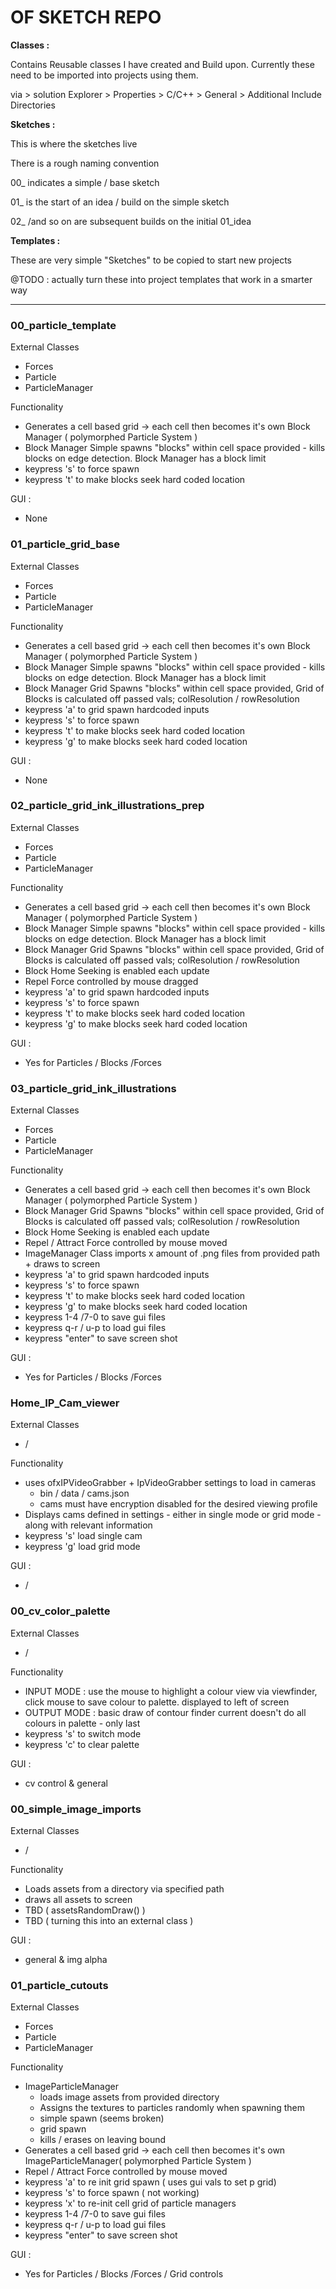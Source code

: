 # OF SKETCH REPO



**Classes :**

Contains Reusable classes I have created and Build upon. Currently these need to be imported into projects using them. 

via > solution Explorer > Properties > C/C++ > General > Additional Include Directories

**Sketches :**

This is where the sketches live 

There is a rough naming convention 

00_ indicates a simple / base sketch 

01_ is the start of an idea / build on the simple sketch 

02_ /and so on are subsequent builds on the initial 01_idea

**Templates :** 

These are very simple "Sketches" to be copied to start new projects 

@TODO : actually turn these into project templates that work in a smarter way



****

### 00_particle_template

External Classes

* Forces
* Particle
* ParticleManager

Functionality

* Generates a cell based grid -> each cell then becomes it's own Block Manager ( polymorphed Particle System )
* Block Manager Simple spawns "blocks" within cell space provided - kills blocks on edge detection. Block Manager has a block limit
* keypress 's' to force spawn
* keypress 't' to make blocks seek hard coded location

GUI : 

* None

### 01_particle_grid_base

External Classes

* Forces
* Particle
* ParticleManager

Functionality

* Generates a cell based grid -> each cell then becomes it's own Block Manager ( polymorphed Particle System )
* Block Manager Simple spawns "blocks" within cell space provided - kills blocks on edge detection. Block Manager has a block limit
* Block Manager Grid Spawns "blocks" within cell space provided, Grid of Blocks is calculated off passed vals; colResolution / rowResolution
* keypress 'a' to grid spawn hardcoded inputs
* keypress 's' to force spawn
* keypress 't' to make blocks seek hard coded location
* keypress 'g' to make blocks seek hard coded location

GUI : 

* None

### 02_particle_grid_ink_illustrations_prep

External Classes

* Forces
* Particle
* ParticleManager

Functionality

* Generates a cell based grid -> each cell then becomes it's own Block Manager ( polymorphed Particle System )
* Block Manager Simple spawns "blocks" within cell space provided - kills blocks on edge detection. Block Manager has a block limit
* Block Manager Grid Spawns "blocks" within cell space provided, Grid of Blocks is calculated off passed vals; colResolution / rowResolution
* Block Home Seeking is enabled each update 
* Repel Force controlled by mouse dragged
* keypress 'a' to grid spawn hardcoded inputs
* keypress 's' to force spawn
* keypress 't' to make blocks seek hard coded location
* keypress 'g' to make blocks seek hard coded location

GUI : 

* Yes for Particles / Blocks /Forces

### 03_particle_grid_ink_illustrations 

External Classes

* Forces
* Particle
* ParticleManager

Functionality

* Generates a cell based grid -> each cell then becomes it's own Block Manager ( polymorphed Particle System )
* Block Manager Grid Spawns "blocks" within cell space provided, Grid of Blocks is calculated off passed vals; colResolution / rowResolution
* Block Home Seeking is enabled each update 
* Repel / Attract Force controlled by mouse moved
* ImageManager Class imports x amount of .png files from provided path + draws to screen
* keypress 'a' to grid spawn hardcoded inputs
* keypress 's' to force spawn
* keypress 't' to make blocks seek hard coded location
* keypress 'g' to make blocks seek hard coded location
* keypress 1-4 /7-0 to save gui files
* keypress q-r / u-p to load gui files
* keypress "enter" to save screen shot

GUI : 

* Yes for Particles / Blocks /Forces

### Home_IP_Cam_viewer

External Classes

* /

Functionality

* uses ofxIPVideoGrabber + IpVideoGrabber settings to load in cameras
  * bin / data / cams.json 
  * cams must have encryption disabled for the desired viewing profile
* Displays cams defined in settings - either in single mode or grid mode - along with relevant information
* keypress 's' load single cam
* keypress 'g' load grid mode

GUI : 

* /

### 00_cv_color_palette 

External Classes

* /

Functionality

* INPUT MODE : use the mouse to highlight a colour view via viewfinder, click mouse to save colour to palette. displayed to left of screen
* OUTPUT MODE : basic draw of contour finder current doesn't do all colours in palette - only last
* keypress 's' to switch mode
* keypress 'c' to clear palette

GUI : 

* cv control & general



### 00_simple_image_imports

External Classes

* /

Functionality

* Loads assets from a directory via specified path
* draws all assets to screen
* TBD ( assetsRandomDraw() )
* TBD ( turning this into an external class )

GUI : 

* general & img alpha

### 01_particle_cutouts 

External Classes

* Forces
* Particle
* ParticleManager

Functionality

* ImageParticleManager
  * loads image assets from provided directory
  * Assigns the textures to particles randomly when spawning them
  * simple spawn (seems broken)
  * grid spawn
  * kills / erases on leaving bound
* Generates a cell based grid -> each cell then becomes it's own ImageParticleManager( polymorphed Particle System )
* Repel / Attract Force controlled by mouse moved
* keypress 'a' to re init grid spawn ( uses gui vals to set p grid)
* keypress 's' to force spawn ( not working)
* keypress 'x' to re-init cell grid of particle managers
* keypress 1-4 /7-0 to save gui files
* keypress q-r / u-p to load gui files
* keypress "enter" to save screen shot

GUI : 

* Yes for Particles / Blocks /Forces / Grid controls

